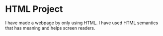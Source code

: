 # HTML Project

I have made a webpage by only using HTML. I have used HTML semantics that has meaning and helps screen readers. 
